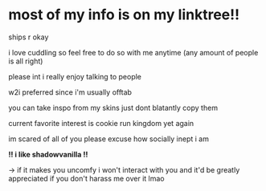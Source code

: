 # most of my info is on my linktree!!

ships r okay 

i love cuddling so feel free to do so with me anytime (any amount of people is all right)

please int i really enjoy talking to people

w2i preferred since i'm usually offtab

you can take inspo from my skins just dont blatantly copy them

current favorite interest is cookie run kingdom yet again 

im scared of all of you please excuse how socially inept i am

 
**‼️ i like shadowvanilla ‼️**

-> if it makes you uncomfy i won't interact with you and it'd be greatly appreciated if you don't harass me over it lmao

